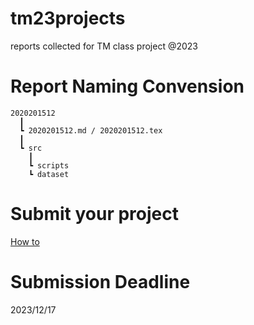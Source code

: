 # tm23projects

reports collected for TM class project @2023

# Report Naming Convension
```
2020201512
  ┃
  ┗ 2020201512.md / 2020201512.tex
  ┃
  ┗ src
    ┃
    ┗ scripts
    ┗ dataset  
```

# Submit your project
[How to](./Submission-Howto.md)

# Submission Deadline
2023/12/17
